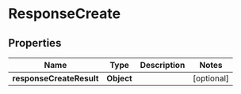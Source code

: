 # ResponseCreate

## Properties
Name | Type | Description | Notes
------------ | ------------- | ------------- | -------------
**responseCreateResult** | **Object** |  |  [optional]
